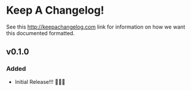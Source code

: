
# Keep A Changelog!

See this http://keepachangelog.com link for information on how we want this documented formatted.

## v0.1.0

### Added

- Initial Release!!! 🎉🎊🥳
